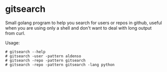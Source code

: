 gitsearch
=========

Small golang program to help you search for users or repos in github, useful when you are using only a shell and don't want to deal with long output from curl.

Usage:

    # gitsearch --help
    # gitsearch -user -pattern aldenso
    # gitsearch -repo -pattern gitsearch
    # gitsearch -repo -pattern gitsearch -lang python
